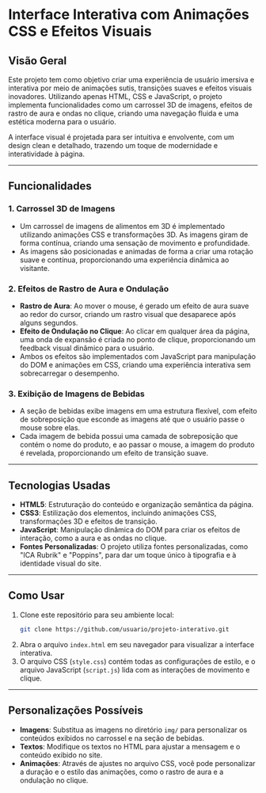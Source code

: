 # Interface Interativa com Animações CSS e Efeitos Visuais

## Visão Geral

Este projeto tem como objetivo criar uma experiência de usuário imersiva e interativa por meio de animações sutis, transições suaves e efeitos visuais inovadores. Utilizando apenas HTML, CSS e JavaScript, o projeto implementa funcionalidades como um carrossel 3D de imagens, efeitos de rastro de aura e ondas no clique, criando uma navegação fluida e uma estética moderna para o usuário.

A interface visual é projetada para ser intuitiva e envolvente, com um design clean e detalhado, trazendo um toque de modernidade e interatividade à página.

---

## Funcionalidades

### 1. **Carrossel 3D de Imagens**
- Um carrossel de imagens de alimentos em 3D é implementado utilizando animações CSS e transformações 3D. As imagens giram de forma contínua, criando uma sensação de movimento e profundidade.
- As imagens são posicionadas e animadas de forma a criar uma rotação suave e contínua, proporcionando uma experiência dinâmica ao visitante.

### 2. **Efeitos de Rastro de Aura e Ondulação**
- **Rastro de Aura**: Ao mover o mouse, é gerado um efeito de aura suave ao redor do cursor, criando um rastro visual que desaparece após alguns segundos.
- **Efeito de Ondulação no Clique**: Ao clicar em qualquer área da página, uma onda de expansão é criada no ponto de clique, proporcionando um feedback visual dinâmico para o usuário.
- Ambos os efeitos são implementados com JavaScript para manipulação do DOM e animações em CSS, criando uma experiência interativa sem sobrecarregar o desempenho.

### 3. **Exibição de Imagens de Bebidas**
- A seção de bebidas exibe imagens em uma estrutura flexível, com efeito de sobreposição que esconde as imagens até que o usuário passe o mouse sobre elas.
- Cada imagem de bebida possui uma camada de sobreposição que contém o nome do produto, e ao passar o mouse, a imagem do produto é revelada, proporcionando um efeito de transição suave.

---

## Tecnologias Usadas

- **HTML5**: Estruturação do conteúdo e organização semântica da página.
- **CSS3**: Estilização dos elementos, incluindo animações CSS, transformações 3D e efeitos de transição.
- **JavaScript**: Manipulação dinâmica do DOM para criar os efeitos de interação, como a aura e as ondas no clique.
- **Fontes Personalizadas**: O projeto utiliza fontes personalizadas, como "ICA Rubrik" e "Poppins", para dar um toque único à tipografia e à identidade visual do site.

---

## Como Usar

1. Clone este repositório para seu ambiente local:
    ```bash
    git clone https://github.com/usuario/projeto-interativo.git
    ```
2. Abra o arquivo `index.html` em seu navegador para visualizar a interface interativa.
3. O arquivo CSS (`style.css`) contém todas as configurações de estilo, e o arquivo JavaScript (`script.js`) lida com as interações de movimento e clique.

---

## Personalizações Possíveis

- **Imagens**: Substitua as imagens no diretório `img/` para personalizar os conteúdos exibidos no carrossel e na seção de bebidas.
- **Textos**: Modifique os textos no HTML para ajustar a mensagem e o conteúdo exibido no site.
- **Animações**: Através de ajustes no arquivo CSS, você pode personalizar a duração e o estilo das animações, como o rastro de aura e a ondulação no clique.
